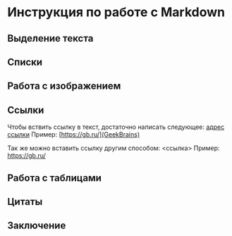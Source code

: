 # Инструкция по работе с Markdown

## Выделение текста

## Списки

## Работа с изображением

## Ссылки

Чтобы вствить ссылку в текст, достаточно написать следующее:
[адрес ссылки](Название)
Пример:
[https://gb.ru/](GeekBrains)

Так же можно вставить ссылку другим способом:
<ссылка>
Пример:
<https://gb.ru/>

## Работа с таблицами

## Цитаты

## Заключение
